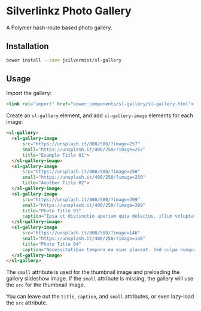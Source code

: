Silverlinkz Photo Gallery
=========================

A Polymer hash-route based photo gallery.

## Installation

```sh
bower install --save jsilvermist/sl-gallery
```

## Usage

Import the gallery:

```html
<link rel="import" href="bower_components/sl-gallery/sl-gallery.html">
```

Create an `sl-gallery` element, and add `sl-gallery-image` elements for each image:

<!--
```
<custom-element-demo>
  <template>
    <link rel="import" href="sl-gallery.html">
    <next-code-block></next-code-block>
  </template>
</custom-element-demo>
```
-->

```html
<sl-gallery>
  <sl-gallery-image
      src="https://unsplash.it/800/500/?image=257"
      small="https://unsplash.it/400/250/?image=257"
      title="Example Title 01">
  </sl-gallery-image>
  <sl-gallery-image
      src="https://unsplash.it/800/500/?image=250"
      small="https://unsplash.it/400/250/?image=250"
      title="Another Title 02">
  </sl-gallery-image>
  <sl-gallery-image
      src="https://unsplash.it/800/500/?image=399"
      small="https://unsplash.it/400/250/?image=399"
      title="Photo Title 03"
      caption="Ipsa ut distinctio aperiam quia delectus, illum voluptates non.">
  </sl-gallery-image>
  <sl-gallery-image
      src="https://unsplash.it/800/500/?image=146"
      small="https://unsplash.it/400/250/?image=146"
      title="Photo Title 04"
      caption="Necessitatibus tempora ea eius placeat. Sed culpa numquam voluptatibus possimus, eaque vel!">
  </sl-gallery-image>
</sl-gallery>
```

The `small` attribute is used for the thumbnail image and preloading the gallery slideshow image.
If the `small` attribute is missing, the gallery will use the `src` for the thumbnail image.

You can leave out the `title`, `caption`, and `small` attributes, or even lazy-load the `src` attribute.

